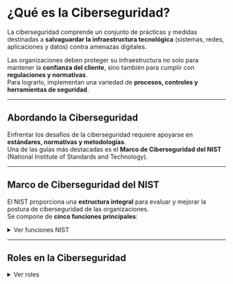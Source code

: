 # ¿Qué es la Ciberseguridad?

La ciberseguridad comprende un conjunto de prácticas y medidas destinadas a **salvaguardar la infraestructura tecnológica** (sistemas, redes, aplicaciones y datos) contra amenazas digitales.  

Las organizaciones deben proteger su infraestructura no solo para mantener la **confianza del cliente**, sino también para cumplir con **regulaciones y normativas**.  
Para lograrlo, implementan una variedad de **procesos, controles y herramientas de seguridad**.

---

## Abordando la Ciberseguridad

Enfrentar los desafíos de la ciberseguridad requiere apoyarse en **estándares, normativas y metodologías**.  
Una de las guías más destacadas es el **Marco de Ciberseguridad del NIST** (National Institute of Standards and Technology).  

---

## Marco de Ciberseguridad del NIST

El NIST proporciona una **estructura integral** para evaluar y mejorar la postura de ciberseguridad de las organizaciones.  
Se compone de **cinco funciones principales**:  

<details>
<summary>Ver funciones NIST</summary>

### 1. Identificar (Identify)
- Comprender los **activos, datos y operaciones críticas** de la organización.  
- Identificar recursos y sistemas vulnerables.  
- Evaluar exposición a amenazas potenciales.  

### 2. Proteger (Protect)
- Implementar medidas de seguridad adecuadas.  
- Controles de acceso, políticas de seguridad y capacitación del personal.  

### 3. Detectar (Detect)
- Identificar amenazas y actividades anómalas.  
- Uso de sistemas y procesos de monitoreo continuo.  

### 4. Responder (Respond)
- Capacidad de reaccionar rápida y efectivamente ante incidentes.  
- Mitigar daños y restaurar la operatividad normal.  

### 5. Recuperar (Recover)
- Recuperarse tras un incidente de seguridad.  
- Restaurar sistemas y datos.  
- Implementar mejoras para prevenir futuros incidentes.  

</details>

---

## Roles en la Ciberseguridad

<details>
<summary>Ver roles</summary>

### Blue Team (Defensivo)
- Están orientados a la **ciberseguridad defensiva**.  
- Establecen y mantienen las medidas necesarias para **proteger la infraestructura**.  

### Red Team (Ofensivo)
- Orientados a la **ciberseguridad ofensiva**.  
- Simulan acciones de atacantes reales para **probar la eficacia** de las defensas.  

### Purple Team (Colaborativo)
- Combinan el rol de **Red Team** y **Blue Team**.  
- Fomentan la **colaboración y aprendizaje conjunto**.  
- El objetivo es que el Blue Team aprenda de las técnicas ofensivas para **mejorar la seguridad global**.  

</details>
